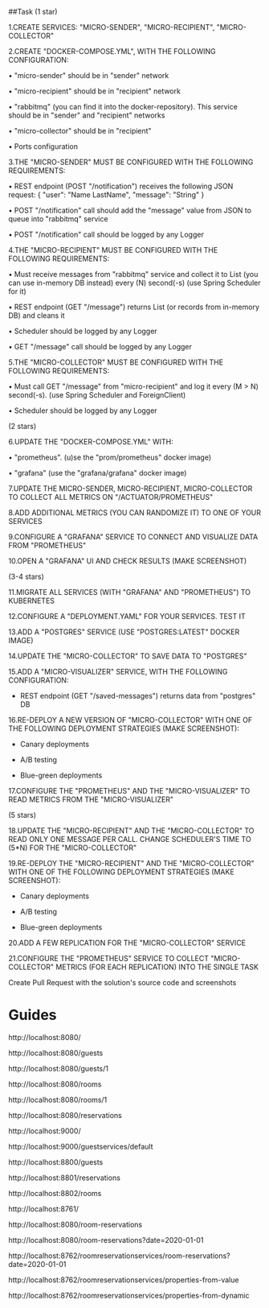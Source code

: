 ##Task
(1 star)

 1.CREATE SERVICES: "MICRO-SENDER", "MICRO-RECIPIENT", "MICRO-COLLECTOR"
 
 2.CREATE "DOCKER-COMPOSE.YML", WITH THE FOLLOWING CONFIGURATION:

•	"micro-sender" should be in "sender" network

•	"micro-recipient" should be in "recipient" network

•	"rabbitmq" (you can find it into the docker-repository). This service should be in "sender" and 
"recipient" networks

•	"micro-collector" should be in "recipient"

•	Ports configuration

 3.THE "MICRO-SENDER" MUST BE CONFIGURED WITH THE FOLLOWING REQUIREMENTS:

•	REST endpoint (POST "/notification") receives the following JSON request: 
{ "user": "Name LastName", "message": "String" }

•	POST "/notification" call should add the "message" value from JSON to queue into "rabbitmq" service

•	POST "/notification" call should be logged by any Logger

4.THE "MICRO-RECIPIENT" MUST BE CONFIGURED WITH THE FOLLOWING REQUIREMENTS:

•	Must receive messages from "rabbitmq" service and collect it to List (you can use in-memory DB instead) 
every (N) second(-s) (use Spring Scheduler for it)

•	REST endpoint (GET "/message") returns List (or records from in-memory DB) and cleans it

•	Scheduler should be logged by any Logger

•	GET "/message" call should be logged by any Logger

5.THE "MICRO-COLLECTOR" MUST BE CONFIGURED WITH THE FOLLOWING REQUIREMENTS:

•	Must call GET "/message" from "micro-recipient" and log it every (M > N) second(-s). 
(use Spring Scheduler and ForeignClient)

•	Scheduler should be logged by any Logger

(2 stars)

6.UPDATE THE "DOCKER-COMPOSE.YML" WITH:

•	"prometheus". (u)se the "prom/prometheus" docker image)

•	"grafana" (use the "grafana/grafana" docker image)

7.UPDATE THE MICRO-SENDER, MICRO-RECIPIENT, MICRO-COLLECTOR TO COLLECT ALL METRICS ON "/ACTUATOR/PROMETHEUS"

8.ADD ADDITIONAL METRICS (YOU CAN RANDOMIZE IT) TO ONE OF YOUR SERVICES

9.CONFIGURE A "GRAFANA" SERVICE TO CONNECT AND VISUALIZE DATA FROM "PROMETHEUS"

10.OPEN A "GRAFANA" UI AND CHECK RESULTS (MAKE SCREENSHOT)

(3-4 stars)

11.MIGRATE ALL SERVICES (WITH "GRAFANA" AND "PROMETHEUS") TO KUBERNETES

12.CONFIGURE A "DEPLOYMENT.YAML" FOR YOUR SERVICES. TEST IT

13.ADD A "POSTGRES" SERVICE (USE "POSTGRES:LATEST" DOCKER IMAGE)

14.UPDATE THE "MICRO-COLLECTOR" TO SAVE DATA TO "POSTGRES"

15.ADD A "MICRO-VISUALIZER" SERVICE, WITH THE FOLLOWING CONFIGURATION:

- REST endpoint (GET "/saved-messages") returns data from "postgres" DB

16.RE-DEPLOY A NEW VERSION OF "MICRO-COLLECTOR" WITH ONE OF THE FOLLOWING DEPLOYMENT STRATEGIES (MAKE SCREENSHOT):

- Canary deployments

- A/B testing

- Blue-green deployments

17.CONFIGURE THE "PROMETHEUS" AND THE "MICRO-VISUALIZER" TO READ METRICS FROM THE "MICRO-VISUALIZER"

(5 stars)

18.UPDATE THE "MICRO-RECIPIENT" AND THE "MICRO-COLLECTOR" TO READ ONLY ONE MESSAGE PER CALL. 
CHANGE SCHEDULER'S TIME TO (5*N) FOR THE "MICRO-COLLECTOR"

19.RE-DEPLOY THE "MICRO-RECIPIENT" AND THE "MICRO-COLLECTOR" WITH ONE OF THE FOLLOWING DEPLOYMENT 
STRATEGIES (MAKE SCREENSHOT):

- Canary deployments

- A/B testing

- Blue-green deployments

20.ADD A FEW REPLICATION FOR THE "MICRO-COLLECTOR" SERVICE

21.CONFIGURE THE "PROMETHEUS" SERVICE TO COLLECT "MICRO-COLLECTOR" METRICS (FOR EACH REPLICATION) 
INTO THE SINGLE TASK

Create Pull Request with the solution's source code and screenshots




# Guides
http://localhost:8080/

http://localhost:8080/guests

http://localhost:8080/guests/1

http://localhost:8080/rooms

http://localhost:8080/rooms/1

http://localhost:8080/reservations

http://localhost:9000/

http://localhost:9000/guestservices/default

http://localhost:8800/guests

http://localhost:8801/reservations

http://localhost:8802/rooms

http://localhost:8761/

http://localhost:8080/room-reservations

http://localhost:8080/room-reservations?date=2020-01-01

http://localhost:8762/roomreservationservices/room-reservations?date=2020-01-01

http://localhost:8762/roomreservationservices/properties-from-value

http://localhost:8762/roomreservationservices/properties-from-dynamic